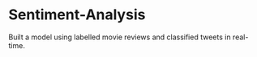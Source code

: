 # Sentiment-Analysis

Built a model using labelled movie reviews and classified tweets in real-time.  
